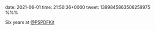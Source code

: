 date: 2021-06-01
time: 21:50:36+0000
tweet: 1399845863506259975
%%%

Six years at [@PSPDFKit](https://twitter.com/PSPDFKit)
